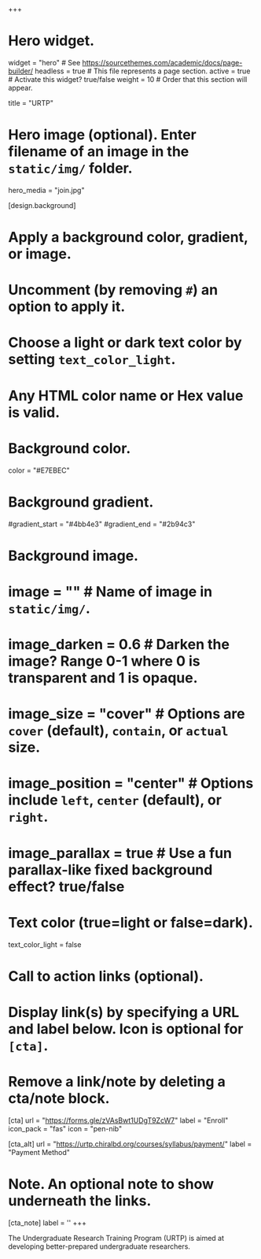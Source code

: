 +++
# Hero widget.
widget = "hero"  # See https://sourcethemes.com/academic/docs/page-builder/
headless = true  # This file represents a page section.
active = true  # Activate this widget? true/false
weight = 10  # Order that this section will appear.

title = "URTP"

# Hero image (optional). Enter filename of an image in the `static/img/` folder.
hero_media = "join.jpg"

[design.background]
  # Apply a background color, gradient, or image.
  #   Uncomment (by removing `#`) an option to apply it.
  #   Choose a light or dark text color by setting `text_color_light`.
  #   Any HTML color name or Hex value is valid.

  # Background color.
  color = "#E7EBEC"

  # Background gradient.
  #gradient_start = "#4bb4e3"
  #gradient_end = "#2b94c3"

  # Background image.
  # image = ""  # Name of image in `static/img/`.
  # image_darken = 0.6  # Darken the image? Range 0-1 where 0 is transparent and 1 is opaque.
  # image_size = "cover"  #  Options are `cover` (default), `contain`, or `actual` size.
  # image_position = "center"  # Options include `left`, `center` (default), or `right`.
  # image_parallax = true  # Use a fun parallax-like fixed background effect? true/false

  # Text color (true=light or false=dark).
  text_color_light = false

# Call to action links (optional).
#   Display link(s) by specifying a URL and label below. Icon is optional for `[cta]`.
#   Remove a link/note by deleting a cta/note block.
[cta]
  url = "https://forms.gle/zVAsBwt1UDgT9ZcW7"
  label = "Enroll"
  icon_pack = "fas"
  icon = "pen-nib"

[cta_alt]
  url = "https://urtp.chiralbd.org/courses/syllabus/payment/"
  label = "Payment Method"

# Note. An optional note to show underneath the links.
[cta_note]
  label = ''
+++

The Undergraduate Research Training Program (URTP) is aimed at developing better-prepared undergraduate researchers.




<!--
<span style="text-shadow: none;"><a class="github-button" href="https://github.com/chiralcourses" data-icon="octicon-star" data-size="large" data-show-count="true" aria-label="Star this on GitHub">Star</a><script async defer src="https://buttons.github.io/buttons.js"></script></span> -->
